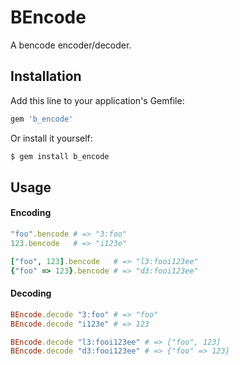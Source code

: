 # BEncode

A bencode encoder/decoder.

## Installation

Add this line to your application's Gemfile:

```ruby
gem 'b_encode'
```

Or install it yourself:

```sh
$ gem install b_encode
```

## Usage

#### Encoding

```ruby
"foo".bencode # => "3:foo"
123.bencode   # => "i123e"

["foo", 123].bencode   # => "l3:fooi123ee"
{"foo" => 123}.bencode # => "d3:fooi123ee"
```

#### Decoding
```ruby
BEncode.decode "3:foo" # => "foo"
BEncode.decode "i123e" # => 123

BEncode.decode "l3:fooi123ee" # => ["foo", 123]
BEncode.decode "d3:fooi123ee" # => {"foo" => 123}
```
